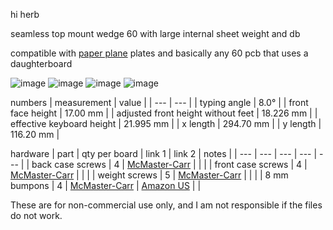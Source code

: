 hi herb

seamless top mount wedge 60 with large internal sheet weight and db 

compatible with [paper plane](https://hali.studio/works/paper-plane) plates and basically any 60 pcb that uses a daughterboard 

![image](https://user-images.githubusercontent.com/66137164/210182871-6b8c04c8-3466-4b62-a6a0-1f95b045a524.png)
![image](https://user-images.githubusercontent.com/66137164/210182913-c35eb7fd-1d0f-4673-95d1-161c55c9caaf.png)
![image](https://user-images.githubusercontent.com/66137164/210182884-4a65047d-b56d-4d3e-9461-677606e570dd.png)
![image](https://user-images.githubusercontent.com/66137164/210182894-7602a841-7473-4aba-b6fb-e097f13a9f20.png)


numbers
| measurement | value | 
| --- | --- |
| typing angle | 8.0° |
| front face height | 17.00 mm |
| adjusted front height without feet | 18.226 mm |
| effective keyboard height | 21.995 mm |
| x length | 294.70 mm | 
| y length | 116.20 mm | 

hardware
| part | qty per board | link 1 | link 2 | notes |
| --- | --- | --- | --- | --- |
| back case screws     | 4 | [McMaster-Carr](https://www.mcmaster.com/91292A801/)       |                                                                | |
| front case screws    | 4 | [McMaster-Carr](https://www.mcmaster.com/91292A113/)       |                                                                | |
| weight screws        | 5 | [McMaster-Carr](https://www.mcmaster.com/92125A082/)       |                                                                | |
| 8 mm bumpons         | 4 | [McMaster-Carr](https://www.mcmaster.com/95495K65/)        | [Amazon US](https://www.amazon.com/gp/product/B01ACPT2LU)      | |

These are for non-commercial use only, and I am not responsible if the files do not work. 
